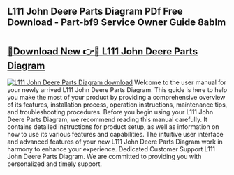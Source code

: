 ## L111 John Deere Parts Diagram PDf Free Download - Part-bf9 Service Owner Guide 8ablm

# <h2><a href="http://dfo61u.blite.top/?on=L111+John+Deere+Parts+Diagram">🔗Download New 👉🔴 L111 John Deere Parts Diagram</a></h2>

[![L111 John Deere Parts Diagram download](https://i.imgur.com/lujVjoI.png)](http://dfo61u.blite.top/?on=L111+John+Deere+Parts+Diagram)
Welcome to the user manual for your newly arrived L111 John Deere Parts Diagram. This guide is here to help you make the most of your product by providing a comprehensive overview of its features, installation process, operation instructions, maintenance tips, and troubleshooting procedures. Before you begin using your L111 John Deere Parts Diagram, we recommend reading this manual carefully. It contains detailed instructions for product setup, as well as information on how to use its various features and capabilities. The intuitive user interface and advanced features of your new L111 John Deere Parts Diagram work in harmony to enhance your experience. Dedicated Customer Support L111 John Deere Parts Diagram. We are committed to providing you with personalized and timely support.
